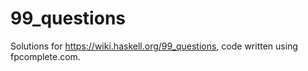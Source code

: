 # 99_questions

Solutions for https://wiki.haskell.org/99_questions, code written using fpcomplete.com.

